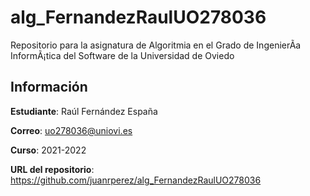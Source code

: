 # alg_FernandezRaulUO278036
Repositorio para la asignatura de Algoritmia en el Grado de IngenierÃ­a InformÃ¡tica del Software de la Universidad de Oviedo

## Información
**Estudiante**: Raúl Fernández España

**Correo**: uo278036@uniovi.es

**Curso**: 2021-2022

**URL del repositorio**: https://github.com/juanrperez/alg_FernandezRaulUO278036

